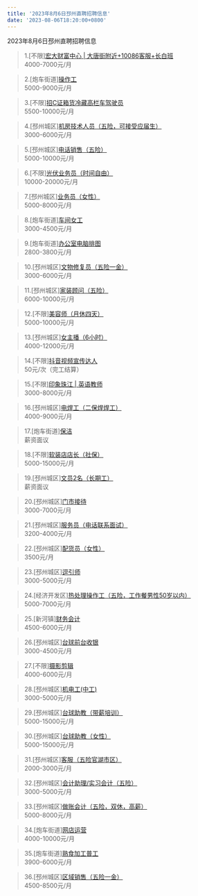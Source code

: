 ```yaml
---
title: '2023年8月6日邳州直聘招聘信息'
date: '2023-08-06T18:20:00+0800'
---
```

2023年8月6日邳州直聘招聘信息
<!--more-->
>1.[不限][宏大财富中心 | 大唐街附近+10086客服+长白班](https://www.pizhouzhipin.com/job/22961)<br>
>4000-7000元/月

>2.[炮车街道][操作工](https://www.pizhouzhipin.com/job/30075)<br>
>5000-9000元/月

>3.[不限][招C证箱货冷藏高栏车驾驶员](https://www.pizhouzhipin.com/job/27948)<br>
>5500-10000元/月

>4.[邳州城区][机房技术人员（五险，可接受应届生）](https://www.pizhouzhipin.com/job/30216)<br>
>3000-6000元/月

>5.[邳州城区][电话销售（五险）](https://www.pizhouzhipin.com/job/29902)<br>
>5000-10000元/月

>6.[不限][光伏业务员（时间自由）](https://www.pizhouzhipin.com/job/26393)<br>
>10000-20000元/月

>7.[邳州城区][业务员（女性）](https://www.pizhouzhipin.com/job/30291)<br>
>5000-8000元/月

>8.[炮车街道][车间女工](https://www.pizhouzhipin.com/job/27254)<br>
>3000-4500元/月

>9.[炮车街道][办公室电脑排图](https://www.pizhouzhipin.com/job/22797)<br>
>2800-3800元/月

>10.[邳州城区][文物修复员（五险一金）](https://www.pizhouzhipin.com/job/25185)<br>
>3000-6000元/月

>11.[邳州城区][家装顾问（五险）](https://www.pizhouzhipin.com/job/15739)<br>
>6000-10000元/月

>12.[不限][美容师（月休四天）](https://www.pizhouzhipin.com/job/30343)<br>
>5000-10000元/月

>13.[邳州城区][女主播（6小时）](https://www.pizhouzhipin.com/job/29707)<br>
>4000-12000元/月

>14.[不限][抖音视频宣传达人](https://www.pizhouzhipin.com/job/30407)<br>
>50元/次（完工结算）

>15.[不限][印象珠江 | 英语教师](https://www.pizhouzhipin.com/job/30194)<br>
>3000-8000元/月

>16.[邳州城区][电焊工（二保焊焊工）](https://www.pizhouzhipin.com/job/30433)<br>
>4000-9000元/月

>17.[炮车街道][保洁](https://www.pizhouzhipin.com/job/24092)<br>
>薪资面议

>18.[不限][软装店店长（社保）](https://www.pizhouzhipin.com/job/30126)<br>
>5000-15000元/月

>19.[邳州城区][文员2名（长期工）](https://www.pizhouzhipin.com/job/30294)<br>
>薪资面议

>20.[邳州城区][门市接待](https://www.pizhouzhipin.com/job/30408)<br>
>3000-7000元/月

>21.[邳州城区][服务员（电话联系面试）](https://www.pizhouzhipin.com/job/29094)<br>
>3200-4000元/月

>22.[邳州城区][配货员（女性）](https://www.pizhouzhipin.com/job/30361)<br>
>3500元/月

>23.[邳州城区][逗引师](https://www.pizhouzhipin.com/job/30118)<br>
>3000-5000元/月

>24.[经济开发区][热处理操作工（五险，工作餐男性50岁以内）](https://www.pizhouzhipin.com/job/26684)<br>
>5000-7000元/月

>25.[新河镇][财务会计](https://www.pizhouzhipin.com/job/30341)<br>
>4500-6000元/月

>26.[邳州城区][台球前台收银](https://www.pizhouzhipin.com/job/29292)<br>
>3000-4500元/月

>27.[不限][摄影剪辑](https://www.pizhouzhipin.com/job/27243)<br>
>4000-6000元/月

>28.[邳州城区][机电工(中工)](https://www.pizhouzhipin.com/job/30421)<br>
>3000-5000元/月

>29.[邳州城区][台球助教（带薪培训）](https://www.pizhouzhipin.com/job/30414)<br>
>5000-15000元/月

>30.[邳州城区][台球助教（女性）](https://www.pizhouzhipin.com/job/29519)<br>
>5000-15000元/月

>31.[邳州城区][客服（五险官湖市区）](https://www.pizhouzhipin.com/job/20754)<br>
>2000-3000元/月

>32.[邳州城区][会计助理/实习会计（五险）](https://www.pizhouzhipin.com/job/11913)<br>
>3000-5000元/月

>33.[邳州城区][做账会计（五险，双休，高薪）](https://www.pizhouzhipin.com/job/22817)<br>
>5000-8000元/月

>34.[炮车街道][网店运营](https://www.pizhouzhipin.com/job/30146)<br>
>4000-10000元/月

>35.[炮车街道][熟食加工普工](https://www.pizhouzhipin.com/job/30373)<br>
>3900-6000元/月

>36.[邳州城区][区域销售（五险一金）](https://www.pizhouzhipin.com/job/30423)<br>
>4500-8500元/月

